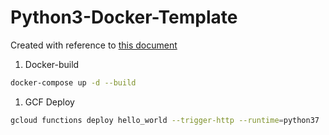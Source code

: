 # Python3-Docker-Template

Created with reference to [this document](https://qiita.com/reflet/items/4b3f91661a54ec70a7dc)

1. Docker-build

```bash
docker-compose up -d --build
```

1. GCF Deploy

```bash
gcloud functions deploy hello_world --trigger-http --runtime=python37
```
